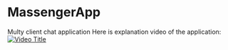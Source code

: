 # MassengerApp
Multy client chat application 
Here is explanation video of the application:
[![Video Title](https://img.youtube.com/vi/YOUTUBE_VIDEO_ID/0.jpg)]([https://www.youtube.com/watch?v=YOUTUBE_VIDEO_ID](https://www.youtube.com/watch?v=Pz_HzWxegk4)https://www.youtube.com/watch?v=Pz_HzWxegk4)

